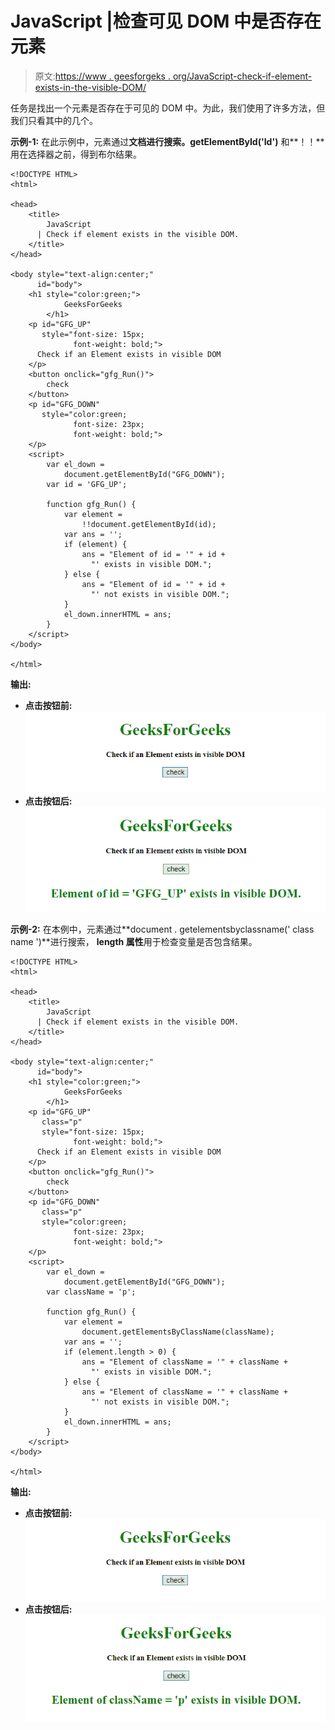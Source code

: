 # JavaScript |检查可见 DOM 中是否存在元素

> 原文:[https://www . geesforgeks . org/JavaScript-check-if-element-exists-in-the-visible-DOM/](https://www.geeksforgeeks.org/javascript-check-if-element-exists-in-the-visible-dom/)

任务是找出一个元素是否存在于可见的 DOM 中。为此，我们使用了许多方法，但我们只看其中的几个。

**示例-1:** 在此示例中，元素通过**文档进行搜索。getElementById('Id')** 和**！！**用在选择器之前，得到布尔结果。

```
<!DOCTYPE HTML>
<html>

<head>
    <title>
        JavaScript 
      | Check if element exists in the visible DOM.
    </title>
</head>

<body style="text-align:center;"
      id="body">
    <h1 style="color:green;">  
            GeeksForGeeks  
        </h1>
    <p id="GFG_UP" 
       style="font-size: 15px;
              font-weight: bold;"> 
      Check if an Element exists in visible DOM
    </p>
    <button onclick="gfg_Run()">
        check
    </button>
    <p id="GFG_DOWN" 
       style="color:green; 
              font-size: 23px;
              font-weight: bold;">
    </p>
    <script>
        var el_down = 
            document.getElementById("GFG_DOWN");
        var id = 'GFG_UP';

        function gfg_Run() {
            var element =
                !!document.getElementById(id);
            var ans = '';
            if (element) {
                ans = "Element of id = '" + id + 
                  "' exists in visible DOM.";
            } else {
                ans = "Element of id = '" + id + 
                  "' not exists in visible DOM.";
            }
            el_down.innerHTML = ans;
        }
    </script>
</body>

</html>
```

**输出:**

*   **点击按钮前:**
    ![](img/c12f420bbb42576ed2d5e01afadd6b93.png)
*   **点击按钮后:**
    ![](img/1d7d9c8dc762dc61ba6071b8f74489f4.png)

**示例-2:** 在本例中，元素通过**document . getelementsbyclassname(' class name ')**进行搜索， **length 属性**用于检查变量是否包含结果。

```
<!DOCTYPE HTML>
<html>

<head>
    <title>
        JavaScript 
      | Check if element exists in the visible DOM.
    </title>
</head>

<body style="text-align:center;" 
      id="body">
    <h1 style="color:green;">  
            GeeksForGeeks  
        </h1>
    <p id="GFG_UP" 
       class="p" 
       style="font-size: 15px; 
              font-weight: bold;"> 
      Check if an Element exists in visible DOM
    </p>
    <button onclick="gfg_Run()">
        check
    </button>
    <p id="GFG_DOWN"
       class="p"
       style="color:green; 
              font-size: 23px;
              font-weight: bold;">
    </p>
    <script>
        var el_down = 
            document.getElementById("GFG_DOWN");
        var className = 'p';

        function gfg_Run() {
            var element = 
                document.getElementsByClassName(className);
            var ans = '';
            if (element.length > 0) {
                ans = "Element of className = '" + className +
                  "' exists in visible DOM.";
            } else {
                ans = "Element of className = '" + className +
                  "' not exists in visible DOM.";
            }
            el_down.innerHTML = ans;
        }
    </script>
</body>

</html>
```

**输出:**

*   **点击按钮前:**
    ![](img/c12f420bbb42576ed2d5e01afadd6b93.png)
*   **点击按钮后:**
    ![](img/1ad3a8583c06435689b8404e34f7cd15.png)